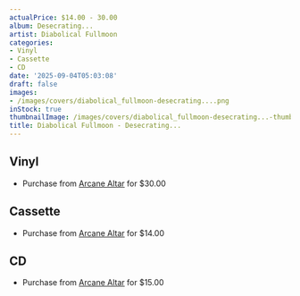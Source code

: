 ```yaml
---
actualPrice: $14.00 - 30.00
album: Desecrating...
artist: Diabolical Fullmoon
categories:
- Vinyl
- Cassette
- CD
date: '2025-09-04T05:03:08'
draft: false
images:
- /images/covers/diabolical_fullmoon-desecrating....png
inStock: true
thumbnailImage: /images/covers/diabolical_fullmoon-desecrating...-thumb.png
title: Diabolical Fullmoon - Desecrating...
---
```


## Vinyl
* Purchase from [Arcane Altar](https://arcanealtar.bigcartel.com/product/diabolical-fullmoon-desecrating-12-lp) for $30.00
## Cassette
* Purchase from [Arcane Altar](https://arcanealtar.bigcartel.com/product/diabolical-fullmoon-desecrating-tape) for $14.00
## CD
* Purchase from [Arcane Altar](https://arcanealtar.bigcartel.com/product/diabolical-fullmoon-desecrating-cd) for $15.00
